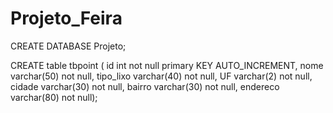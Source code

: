 # Projeto_Feira

CREATE DATABASE Projeto;


CREATE table tbpoint (
    id int not null primary KEY AUTO_INCREMENT,
    nome varchar(50) not null,
    tipo_lixo varchar(40) not null,
    UF varchar(2) not null,
    cidade varchar(30) not null,
    bairro varchar(30) not null,
    endereco varchar(80) not null);
